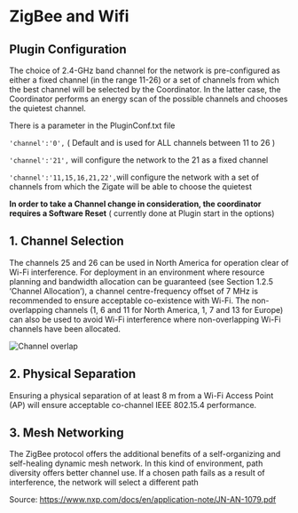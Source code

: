 # ZigBee and Wifi

## Plugin Configuration

The choice of 2.4-GHz band channel for the network is pre-configured as either a fixed channel (in the range 11-26) or a set of channels from which the best channel will be selected by the Coordinator. In the latter case, the Coordinator performs an energy scan of the possible channels and chooses the quietest channel.

There is a parameter in the PluginConf.txt file

`'channel':'0',` ( Default and is used for ALL channels between 11 to 26 )

`'channel':'21',` will configure the network to the 21 as a fixed channel

`'channel':'11,15,16,21,22',`will configure the network with a set of channels from which the Zigate will be able to choose the quietest

**In order to take a Channel change in consideration, the coordinator requires a Software Reset** ( currently done at Plugin start in the options)

## 1. Channel Selection
The channels 25 and 26 can be used in North America for operation clear of Wi-Fi interference.
For deployment in an environment where resource planning and bandwidth allocation can be guaranteed (see Section 1.2.5
 ‘Channel Allocation’), a channel centre-frequency offset of 7 MHz is recommended to ensure acceptable co-existence with Wi-Fi.   The non-overlapping channels (1, 6 and 11 for North America, 1, 7 and 13 for Europe) can also be used
to avoid Wi-Fi interference where non-overlapping Wi-Fi channels have been allocated.

![Channel overlap](../Images/Channel-Allocations.png)


## 2. Physical Separation
Ensuring a physical separation of at least 8 m from a Wi-Fi Access Point (AP) will ensure acceptable co-channel IEEE 802.15.4 performance.

## 3. Mesh Networking
The ZigBee protocol offers the additional benefits of a self-organizing and self-healing dynamic mesh network. In this kind of environment, path diversity offers better channel use. If a chosen path fails as a result of interference, the network will select a different path

Source: https://www.nxp.com/docs/en/application-note/JN-AN-1079.pdf
